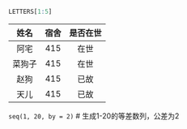 
```r
LETTERS[1:5]
```

 | **姓名** | **宿舍** | **是否在世**|
| :-----:|:-----:|:------:|
| 阿宅 | 415 | 在世 |
| 菜狗子 | 415 | 在世 |
| 赵狗 | 415 | 已故 |
| 天儿 | 415 | 已故 |

`seq(1, 20, by = 2)`  \# 生成1-20的等差数列，公差为2
